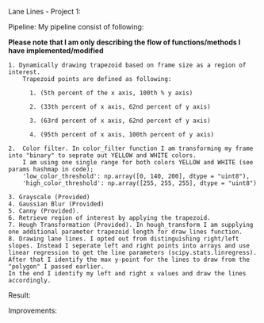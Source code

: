 Lane Lines - Project 1:

Pipeline:
  My pipeline consist of following:

  **Please note that I am only describing the flow of functions/methods I have implemented/modified**


    1. Dynamically drawing trapezoid based on frame size as a region of interest.
        Trapezoid points are defined as following:
        
          1. (5th percent of the x axis, 100th % y axis) 
          
          2. (33th percent of x axis, 62nd percent of y axis) 
          
          3. (63rd percent of x axis, 62nd percent of y axis)
          
          4. (95th percent of x axis, 100th percent of y axis)
          
    2.  Color filter. In color_filter function I am transforming my frame into "binary" to seprate out YELLOW and WHITE colors.
        I am using one single range for both colors YELLOW and WHITE (see params hashmap in code);
        'low_color_threshold': np.array([0, 140, 200], dtype = "uint8"),
        'high_color_threshold': np.array([255, 255, 255], dtype = "uint8")
        
    3. Grayscale (Provided)
    4. Gaussian Blur (Provided)
    5. Canny (Provided).
    6. Retrieve region of interest by applying the trapezoid.
    7. Hough Transformation (Provided). In hough_transform I am supplying one additional parameter trapezoid length for draw_lines function.
    8. Drawing lane lines. I opted out from distinguishing right/left slopes. Instead I seperate left and right points into arrays and use linear regression to get the line parameters (scipy.stats.linregress). 
    After that I identify the max y-point for the lines to draw from the "polygon" I passed earlier. 
    In the end I identify my left and right x values and draw the lines accordingly. 
      
Result:

Improvements:
